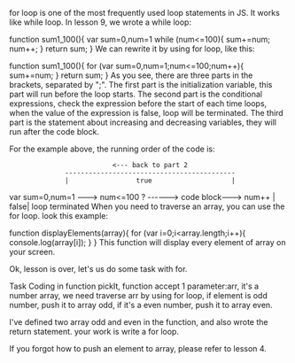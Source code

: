 for loop is one of the most frequently used loop statements in JS. It works like while loop. In lesson 9, we wrote a while loop:

function sum1_100(){
  var sum=0,num=1
  while (num<=100){
    sum+=num;
    num++;
  }
  return sum;
}
We can rewrite it by using for loop, like this:

function sum1_100(){
  for (var sum=0,num=1;num<=100;num++){
    sum+=num;
  }
  return sum;
}
As you see, there are three parts in the brackets, separated by ";". The first part is the initialization variable, this part will run before the loop starts. The second part is the conditional expressions, check the expression before the start of each time loops, when the value of the expression is false, loop will be terminated. The third part is the statement about increasing and decreasing variables, they will run after the code block.

For the example above, the running order of the code is:

                              <--- back to part 2
                  -------------------------------------------
                  |                 true                    |
var sum=0,num=1  --->  num<=100 ?  ------> code block---> num++
                                |  
                           false|
                       loop terminated
When you need to traverse an array, you can use the for loop. look this example:

function displayElements(array){
  for (var i=0;i<array.length;i++){
    console.log(array[i]);
  }
}
This function will display every element of array on your screen.

Ok, lesson is over, let's us do some task with for.

Task
Coding in function pickIt, function accept 1 parameter:arr, it's a number array, we need traverse arr by using for loop, if element is odd number, push it to array odd, if it's a even number, push it to array even.

I've defined two array odd and even in the function, and also wrote the return statement. your work is write a for loop.

If you forgot how to push an element to array, please refer to lesson 4.